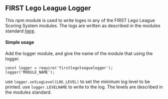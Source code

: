 ## FIRST Lego League Logger
This npm module is used to write loges in any of the FIRST Lego League Scoring System modules.
The logs are written as described in the modules standard [here](https://github.com/FirstLegoLeagueIL/architecture/blob/master/module-standard/v1.0-SNAPSHOT.md#log-messages).

#### Simple usage
Add the logger module, and give the name of the module that using the logger.

    const logger = require('firstlegoleaguelogger');  
	logger('MODULE_NAME');

use `logger.setLogLevel(LOG_LEVEL)` to set the minimum log level to be printed.
use `logger.LEVELNAME` to write to the log.
The levels are described in the modules standard.
